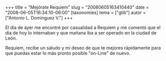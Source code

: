 +++
title = "Mejórate Requiem"
slug = "20080605163410440"
date = "2008-06-05T16:34:10-06:00"
[taxonomies]
tema = ["glib"]
autor = ["Antonio L. Dominguez V."]
+++

El día de ayer me encontré por casualidad a Requiem y me comentó que el
día de hoy lo internaban y que mañana iba a ser operado en la ciudad de
León.

Requiem, recibe un saludo y mi deseo de que te mejores rápidamente para
que puedas estar lo más pronto posible "on-Line" de nuevo.


